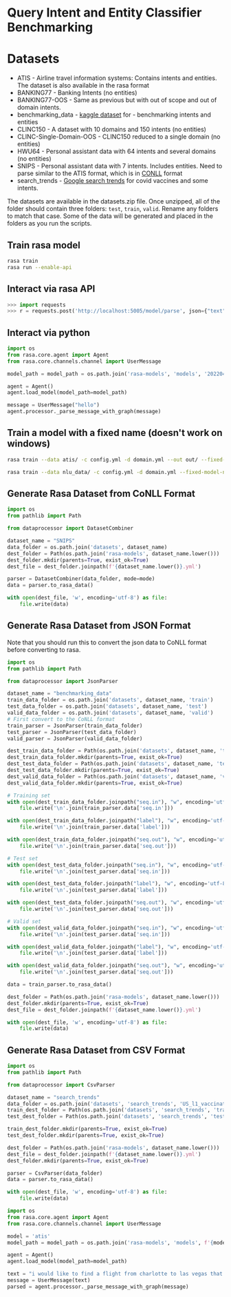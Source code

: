 # Query Intent and Entity Classifier Benchmarking

# Datasets
- ATIS - Airline travel information systems: Contains intents and entities. The dataset is also available in the rasa format
- BANKING77 - Banking Intents (no entities)
- BANKING77-OOS - Same as previous but with out of scope and out of domain intents.
- benchmarking_data - [kaggle dataset](https://www.kaggle.com/datasets/joydeb28/nlp-benchmarking-data-for-intent-and-entity) for - benchmarking intents and entities
- CLINC150 - A dataset with 10 domains and 150 intents (no entities)
- CLINC-Single-Domain-OOS - CLINC150 reduced to a single domain (no entities)
- HWU64 - Personal assistant data with 64 intents and several domains (no entities)
- SNIPS - Personal assistant data with 7 intents. Includes entities. Need to parse similar to the ATIS format, which is in [CONLL](https://nlpforge.com/2021/07/13/data-annotation-for-named-entity-recognition-part-1/) format
- search_trends - [Google search trends](https://storage.googleapis.com/covid19-open-data/covid19-vaccination-search-insights/top_queries/US_l1_vaccination_trending_searches.csv) for covid vaccines and some intents.

The datasets are available in the datasets.zip file. Once unzipped, all of the folder should contain three folders: `test`, `train`, `valid`. Rename any folders to match that case. Some of the data will be generated and placed in the folders as you run the scripts.

## Train rasa model
```bash
rasa train
rasa run --enable-api
```

## Interact via rasa API
```python
>>> import requests
>>> r = requests.post('http://localhost:5005/model/parse', json={"text": "hi there"})
```


## Interact via python
```python
import os
from rasa.core.agent import Agent
from rasa.core.channels.channel import UserMessage

model_path = model_path = os.path.join('rasa-models', 'models', '20220409-202441-old-falloff.tar.gz')

agent = Agent()
agent.load_model(model_path=model_path)

message = UserMessage("hello")
agent.processor._parse_message_with_graph(message)
```

## Train a model with a fixed name (doesn't work on windows)
```bash
rasa train --data atis/ -c config.yml -d domain.yml --out out/ --fixed-model-name foo nlu

rasa train --data nlu_data/ -c config.yml -d domain.yml --fixed-model-name foo nlu
```

## Generate Rasa Dataset from CoNLL Format
```python
import os
from pathlib import Path

from dataprocessor import DatasetCombiner

dataset_name = "SNIPS"
data_folder = os.path.join('datasets', dataset_name)
dest_folder = Path(os.path.join('rasa-models', dataset_name.lower()))
dest_folder.mkdir(parents=True, exist_ok=True)
dest_file = dest_folder.joinpath(f'{dataset_name.lower()}.yml')

parser = DatasetCombiner(data_folder, mode=mode)
data = parser.to_rasa_data()

with open(dest_file, 'w', encoding='utf-8') as file:
    file.write(data)

```

## Generate Rasa Dataset from JSON Format
Note that you should run this to convert the json data to CoNLL format before converting to rasa.
```python
import os
from pathlib import Path

from dataprocessor import JsonParser

dataset_name = "benchmarking_data"
train_data_folder = os.path.join('datasets', dataset_name, 'train')
test_data_folder = os.path.join('datasets', dataset_name, 'test')
valid_data_folder = os.path.join('datasets', dataset_name, 'valid')
# First convert to the CoNLL format
train_parser = JsonParser(train_data_folder)
test_parser = JsonParser(test_data_folder)
valid_parser = JsonParser(valid_data_folder)

dest_train_data_folder = Path(os.path.join('datasets', dataset_name, 'train'))
dest_train_data_folder.mkdir(parents=True, exist_ok=True)
dest_test_data_folder = Path(os.path.join('datasets', dataset_name, 'test'))
dest_test_data_folder.mkdir(parents=True, exist_ok=True)
dest_valid_data_folder = Path(os.path.join('datasets', dataset_name, 'valid'))
dest_valid_data_folder.mkdir(parents=True, exist_ok=True)

# Training set
with open(dest_train_data_folder.joinpath("seq.in"), "w", encoding='utf-8') as file:
    file.write('\n'.join(train_parser.data['seq.in']))

with open(dest_train_data_folder.joinpath("label"), "w", encoding='utf-8') as file:
    file.write('\n'.join(train_parser.data['label']))

with open(dest_train_data_folder.joinpath("seq.out"), "w", encoding='utf-8') as file:
    file.write('\n'.join(train_parser.data['seq.out']))

# Test set
with open(dest_test_data_folder.joinpath("seq.in"), "w", encoding='utf-8') as file:
    file.write('\n'.join(test_parser.data['seq.in']))

with open(dest_test_data_folder.joinpath("label"), "w", encoding='utf-8') as file:
    file.write('\n'.join(test_parser.data['label']))

with open(dest_test_data_folder.joinpath("seq.out"), "w", encoding='utf-8') as file:
    file.write('\n'.join(test_parser.data['seq.out']))

# Valid set
with open(dest_valid_data_folder.joinpath("seq.in"), "w", encoding='utf-8') as file:
    file.write('\n'.join(test_parser.data['seq.in']))

with open(dest_valid_data_folder.joinpath("label"), "w", encoding='utf-8') as file:
    file.write('\n'.join(test_parser.data['label']))

with open(dest_valid_data_folder.joinpath("seq.out"), "w", encoding='utf-8') as file:
    file.write('\n'.join(test_parser.data['seq.out']))

data = train_parser.to_rasa_data()

dest_folder = Path(os.path.join('rasa-models', dataset_name.lower()))
dest_folder.mkdir(parents=True, exist_ok=True)
dest_file = dest_folder.joinpath(f'{dataset_name.lower()}.yml')

with open(dest_file, 'w', encoding='utf-8') as file:
    file.write(data)
```
## Generate Rasa Dataset from CSV Format
```python
import os
from pathlib import Path

from dataprocessor import CsvParser

dataset_name = "search_trends"
data_folder = os.path.join('datasets', 'search_trends', 'US_l1_vaccination_trending_searches.csv')
train_dest_folder = Path(os.path.join('datasets', 'search_trends', 'train'))
test_dest_folder = Path(os.path.join('datasets', 'search_trends', 'test'))

train_dest_folder.mkdir(parents=True, exist_ok=True)
test_dest_folder.mkdir(parents=True, exist_ok=True)

dest_folder = Path(os.path.join('rasa-models', dataset_name.lower()))
dest_file = dest_folder.joinpath(f'{dataset_name.lower()}.yml')
dest_folder.mkdir(parents=True, exist_ok=True)

parser = CsvParser(data_folder)
data = parser.to_rasa_data()

with open(dest_file, 'w', encoding='utf-8') as file:
    file.write(data)
```

```python
import os
from rasa.core.agent import Agent
from rasa.core.channels.channel import UserMessage

model = 'atis'
model_path = model_path = os.path.join('rasa-models', 'models', f'{model}.tar.gz')

agent = Agent()
agent.load_model(model_path=model_path)

text = "i would like to find a flight from charlotte to las vegas that makes a stop in st. louis"
message = UserMessage(text)
parsed = agent.processor._parse_message_with_graph(message)

```
